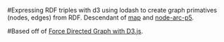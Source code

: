 #Expressing RDF triples with d3 using lodash to create graph primatives (nodes, edges) from RDF. Descendant of [map](https://github.com/bshambaugh/map/) and [node-arc-p5](https://github.com/bshambaugh/node-arc-p5).

#Based off of [Force Directed Graph with D3.js](https://bl.ocks.org/mbostock/4062045).

